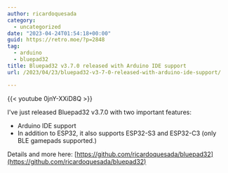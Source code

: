 ```yaml
---
author: ricardoquesada
category:
  - uncategorized
date: "2023-04-24T01:54:18+00:00"
guid: https://retro.moe/?p=2848
tag:
  - arduino
  - bluepad32
title: Bluepad32 v3.7.0 released with Arduino IDE support
url: /2023/04/23/bluepad32-v3-7-0-released-with-arduino-ide-support/

---
```

{{< youtube 0jnY-XXiD8Q >}}

I've just released Bluepad32 v3.7.0 with two important features:

- Arduino IDE support
- In addition to ESP32, it also supports ESP32-S3 and ESP32-C3 (only BLE gamepads supported.)

Details and more here: [https://github.com/ricardoquesada/bluepad32](https://github.com/ricardoquesada/bluepad32)
